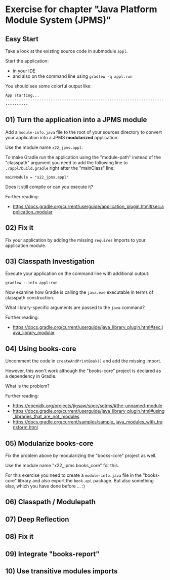 # Exercise for chapter "Java Platform Module System (JPMS)"

## Easy Start

Take a look at the existing source code in submodule `appl`.

Start the application:

* in your IDE
* and also on the command line using `gradlew -q appl:run`

You should see some colorful output like:

````
App starting...
--------------------------------------------------------------------------------
````

## 01) Turn the application into a JPMS module

Add a `module-info.java` file to the root of your sources directory to convert your application into
a JPMS **modularized** application.

Use the module name `x22_jpms.appl`.

To make Gradle run the application using the "module-path" instead of the "classpath" argument
you need to add the following line to `./appl/build.gradle` right after the "mainClass" line:

````
mainModule = "x22_jpms.appl"
````

Does it still compile or can you execute it?

Further reading:

* https://docs.gradle.org/current/userguide/application_plugin.html#sec:application_modular

## 02) Fix it

Fix your application by adding the missing `requires` imports to your application module.

## 03) Classpath Investigation

Execute your application on the command line with additional output:

````shell
gradlew --info appl:run 
````

Now examine how Gradle is calling the `java.exe` executable in terms of classpath construction.

What library-specific arguments are passed to the `java` command?

Further reading:

* https://docs.gradle.org/current/userguide/java_library_plugin.html#sec:java_library_modular

## 04) Using books-core

Uncomment the code in `createAndPrintBook()` and add the missing import.

However, this won't work although the "books-core" project is declared as a dependency in Gradle.

What is the problem?

Further reading:

* https://openjdk.org/projects/jigsaw/spec/sotms/#the-unnamed-module
* https://docs.gradle.org/current/userguide/java_library_plugin.html#using_libraries_that_are_not_modules
* https://docs.gradle.org/current/samples/sample_java_modules_with_transform.html

## 05) Modularize books-core

Fix the problem above by modularizing the "books-core" project as well.

Use the module name "x22_jpms.books_core" for this.

For this exercise you need to create a `module-info.java` file in the "books-core" library and also
export the `book.api` package. But also something else, which you have done before ... :)

## 06) Classpath / Modulepath

## 07) Deep Reflection

## 08) Fix it

## 09) Integrate "books-report"

## 10) Use transitive modules imports